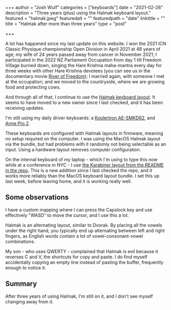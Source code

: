 +++
author = "Josh Wulf"
categories = ["keyboards"]
date = "2021-02-26"
description = "Three years (plus) using the Halmak keyboard layout."
featured = "halmak.jpeg"
featuredalt = ""
featuredpath = "date"
linktitle = ""
title = "Halmak after more than three years"
type = "post"

+++

A lot has happened since my last update on this website. I won the 2021 ICN Classic Physique championship Open Division in April 2021 at 48 years of age; my wife of 24 years passed away from cancer in November 2021; I participated in the 2022 NZ Parliament Occupation from day 1 till Freedom Village burned down, singing the Hare Krishna maha-mantra every day for three weeks with other Hare Krishna devotees (you can see us in the documentary movie [River of Freedom](https://riveroffreedom.nz)); I married again, with someone I met at the occupation; and we moved to the countryside, where we are growing food and protecting cows.

And through all of that, I continue to use the [Halmak keyboard layout](https://github.com/kaievns/halmak). It seems to have moved to a new owner since I last checked, and it has been receiving updates.

I'm still using my daily driver keyboards: a [Koolertron AE-SMKD62](https://www.amazon.com/Koolertron-Programmable-Mechanical-Keyboard-Ergonomic/dp/B076FTNXDX), and [Anne Pro 2](https://www.reddit.com/r/AnnePro/comments/li4mqv/dsa_hana_keys_with_halmak_layout/).

These keyboards are configured with Halmak layouts in firmware, meaning no setup required on the computer. I was using the MacOS Halmak layout via the bundle, but had problems with it randomly not being selectable as an input. Using a hardware layout removes computer configuration.

On the internal keyboard of my laptop - which I'm using to type this now while at a conference in NYC - I use [the Karabiner layout from the README in the repo](https://github.com/kaievns/halmak#karabiner-elements). This is a new addition since I last checked the repo, and it works more reliably than the MacOS keyboard layout bundle. I set this up last week, before leaving home, and it is working really well. 

## Some observations 

I have a custom mapping where I can press the Capslock key and use effectively "WASD" to move the cursor, and I use this a lot. 

Halmak is an alternating layout, similar to Dvorak. By placing all the vowels under the right hand, you typically end up alternating between left and right fingers, as English words contain a lot of vowel-consonant-vowel combinations.

My son - who uses QWERTY - complained that Halmak is evil because it reverses C and V, the shortcuts for copy and paste. I do find myself accidentally copying an empty line instead of pasting the buffer, frequently enough to notice it. 

## Summary

After three years of using Halmak, I'm still on it, and I don't see myself changing away from it. 
